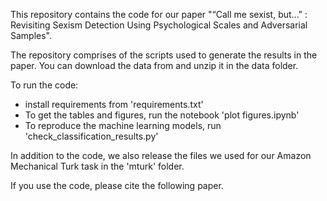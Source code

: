 
This repository contains the code for our paper "“Call me sexist, but...” : Revisiting Sexism Detection Using Psychological Scales and Adversarial Samples". 

The repository comprises of the scripts used to generate the results in the paper. You can download the data from and unzip it in the data folder. 

To run the code:

- install requirements from 'requirements.txt'
- To get the tables and figures, run the notebook 'plot figures.ipynb'
- To reproduce the machine learning models, run 'check_classification_results.py'

In addition to the code, we also release the files we used for our Amazon Mechanical Turk task in the 'mturk' folder. 

If you use the code, please cite the following paper.
